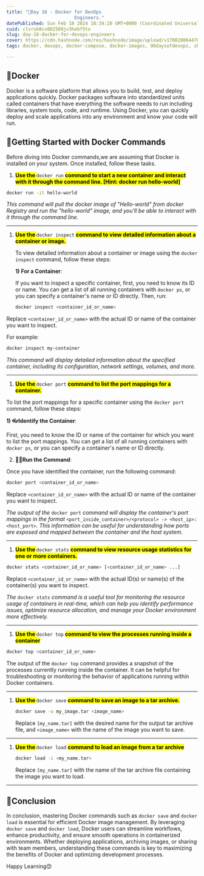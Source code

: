 ```yaml
---
title: "🐋Day 16 - Docker for DevOps 
                         Engineers."
datePublished: Sun Feb 18 2024 18:34:20 GMT+0000 (Coordinated Universal Time)
cuid: clsruk0cx002509jv3hebf5to
slug: day-16-docker-for-devops-engineers
cover: https://cdn.hashnode.com/res/hashnode/image/upload/v1708280644765/c0ca6389-7e25-4b10-8845-2e01bf1d4e4e.png
tags: docker, devops, docker-compose, docker-images, 90daysofdevops, shubhamlondhe, trainwithshubham, devopscommunity, vivekmoudekar

---
```


## 🐳Docker

Docker is a software platform that allows you to build, test, and deploy applications quickly. Docker packages software into standardized units called containers that have everything the software needs to run including libraries, system tools, code, and runtime. Using Docker, you can quickly deploy and scale applications into any environment and know your code will run.

## **🐳Getting Started with Docker Commands**

Before diving into Docker commands,we are assuming that Docker is installed on your system. Once installed, follow these tasks.

1. **<mark>Use the </mark>** `docker run` **<mark> command to start a new container and interact with it through the command line. [Hint: docker run hello-world]</mark>**
    

```bash
docker run -it hello-world
```

*This command will pull the docker image of "Hello-world" from docker Registry and run the "hello-world" image, and you'll be able to interact with it through the command line.*

---

1. **<mark>Use the </mark>** `docker inspect` **<mark> command to view detailed information about a container or image.</mark>**
    
    To view detailed information about a container or image using the `docker inspect` command, follow these steps:
    
    **1) For a Container**:
    
    If you want to inspect a specific container, first, you need to know its ID or name. You can get a list of all running containers with `docker ps`, or you can specify a container's name or ID directly. Then, run:
    
    ```bash
    docker inspect <container_id_or_name>
    ```
    

Replace `<container_id_or_name>` with the actual ID or name of the container you want to inspect.

For example:

```bash
docker inspect my-container
```

*This command will display detailed information about the specified container, including its configuration, network settings, volumes, and more.*

---

1. **<mark>Use the </mark>** `docker port` **<mark> command to list the port mappings for a container.</mark>**
    

  
To list the port mappings for a specific container using the `docker port` command, follow these steps:

**1) 👓Identify the Container**:

First, you need to know the ID or name of the container for which you want to list the port mappings. You can get a list of all running containers with `docker ps`, or you can specify a container's name or ID directly.

2) 🏃‍♂️**Run the Command**:

Once you have identified the container, run the following command:

```bash
docker port <container_id_or_name>
```

Replace `<container_id_or_name>` with the actual ID or name of the container you want to inspect.

*The output of the* `docker port` *command will display the container's port mappings in the format* `<port_inside_container>/<protocol> -> <host_ip>:<host_port>`*. This information can be useful for understanding how ports are exposed and mapped between the container and the host system.*

---

1. **<mark>Use the </mark>** `docker stats` **<mark> command to view resource usage statistics for one or more containers.</mark>**
    

```bash
docker stats <container_id_or_name> [<container_id_or_name> ...]
```

Replace `<container_id_or_name>` with the actual ID(s) or name(s) of the container(s) you want to inspect.

*The* `docker stats` *command is a useful tool for monitoring the resource usage of containers in real-time, which can help you identify performance issues, optimize resource allocation, and manage your Docker environment more effectively.*

---

1. **<mark>Use the </mark>** `docker top` **<mark> command to view the processes running inside a container</mark>**
    

```bash
docker top <container_id_or_name>
```

The output of the `docker top` command provides a snapshot of the processes currently running inside the container. It can be helpful for troubleshooting or monitoring the behavior of applications running within Docker containers.

---

1. **<mark>Use the </mark>** `docker save` **<mark> command to save an image to a tar archive.</mark>**
    
    ```bash
    docker save -o my_image.tar <image_name>
    ```
    
    Replace `[my_name.tar]` with the desired name for the output tar archive file, and `<image_name>` with the name of the image you want to save.
    

---

1. **<mark>Use the </mark>** `docker load` **<mark> command to load an image from a tar archive</mark>**
    
    ```bash
    docker load -i <my_name.tar>
    ```
    
    Replace `[my_name.tar]` with the name of the tar archive file containing the image you want to load.
    

---

## **🐳Conclusion**

In conclusion, mastering Docker commands such as `docker save` and `docker load` is essential for efficient Docker image management. By leveraging `docker save` and `docker load`, Docker users can streamline workflows, enhance productivity, and ensure smooth operations in containerized environments. Whether deploying applications, archiving images, or sharing with team members, understanding these commands is key to maximizing the benefits of Docker and optimizing development processes.

Happy Learning😊